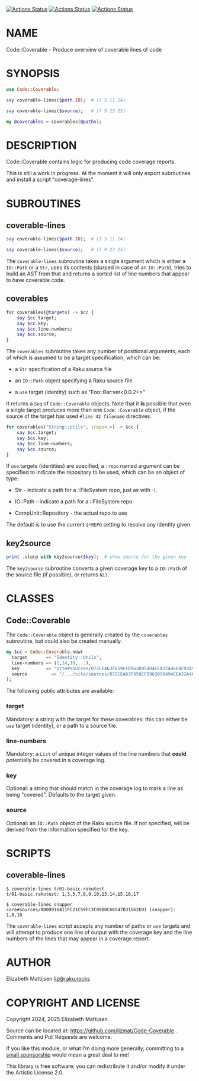 [![Actions Status](https://github.com/lizmat/Code-Coverable/actions/workflows/linux.yml/badge.svg)](https://github.com/lizmat/Code-Coverable/actions) [![Actions Status](https://github.com/lizmat/Code-Coverable/actions/workflows/macos.yml/badge.svg)](https://github.com/lizmat/Code-Coverable/actions) [![Actions Status](https://github.com/lizmat/Code-Coverable/actions/workflows/windows.yml/badge.svg)](https://github.com/lizmat/Code-Coverable/actions)

NAME
====

Code::Coverable - Produce overview of coverable lines of code

SYNOPSIS
========

```raku
use Code::Coverable;

say coverable-lines($path.IO);  # (3 5 11 24)

say coverable-lines($source);   # (7 9 23 25)

my @coverables = coverables(@paths);
```

DESCRIPTION
===========

Code::Coverable contains logic for producing code coverage reports.

This is still a work in progress. At the moment it will only export subroutines and install a script "coverage-lines".

SUBROUTINES
===========

coverable-lines
---------------

```raku
say coverable-lines($path.IO);  # (3 5 11 24)

say coverable-lines($source);   # (7 9 23 25)
```

The `coverable-lines` subroutine takes a single argument which is either a `IO::Path` or a `Str`, uses its contents (slurped in case of an `IO::Path`), tries to build an AST from that and returns a sorted list of line numbers that appear to have coverable code.

coverables
----------

```raku
for coverables(@targets) -> $cc {
    say $cc.target;
    say $cc.key;
    say $cc.line-numbers;
    say $cc.source;
}
```

The `coverables` subroutine takes any number of positional arguments, each of which is assumed to be a target specification, which can be:

  * a `Str` specification of a Raku source file

  * an `IO::Path` object specifying a Raku source file

  * a `use` target (identity) such as "Foo::Bar:ver<0.0.2+>"

It returns a `Seq` of `Code::Coverable` objects. Note that it **is** possible that even a single target produces more than one `Code::Coverable` object, if the source of the target has used `#line 42 filename` directives.

```raku
for coverables("String::Utils", :repo<.>) -> $cc {
    say $cc.target;
    say $cc.key;
    say $cc.line-numbers;
    say $cc.source;
}
```

If `use` targets (identities) are specified, a `:repo` named argument can be specified to indicate the repository to be used, which can be an object of type:

  * Str - indicate a path for a ::FileSystem repo, just as with -I.

  * IO::Path - indicate a path for a ::FileSystem repo

  * CompUnit::Repository - the actual repo to use

The default is to use the current `$*REPO` setting to resolve any identity given.

key2source
----------

```raku
print .slurp with key2source($key);  # show source for the given key
```

The `key2source` subroutine converts a given coverage key to a `IO::Path` of the source file (if possible), or returns `Nil`.

CLASSES
=======

Code::Coverable
---------------

The `Code::Coverable` object is generally created by the `coverables` subroutine, but could also be created manually.

```raku
my $cc = Code::Coverable.new(
  target       => "Identity::Utils",
  line-numbers => (1,14,19,...),
  key          => "site#sources/072CEA63F659CFD963095494CEA22A46E4F93A95 (Identity::Utils)"
  source         => "/.../site/sources/072CEA63F659CFD963095494CEA22A46E4F93A95".IO,
);
```

The following public attributes are available:

### target

Mandatory: a string with the target for these coverables: this can either be `use` target (identity), or a path to a source file.

### line-numbers

Mandatory: a `List` of unique integer values of the line numbers that **could** potentially be covered in a coverage log.

### key

Optional: a string that should match in the coverage log to mark a line as being "covered". Defaults to the target given.

### source

Optional: an `IO::Path` object of the Raku source file. If not specified, will be derived from the information specified for the key.

SCRIPTS
=======

coverable-lines
---------------

    $ coverable-lines t/01-basic.rakutest 
    t/01-basic.rakutest: 1,3,5,7,8,9,10,13,14,15,16,17

    $ coverable-lines snapper
    core#sources/0D09916411FC21C59FC3C0980C68547D31562E01 (snapper): 1,8,10

The `coverable-lines` script accepts any number of paths or `use` targets and will attempt to produce one line of output with the coverage key and the line numbers of the lines that may appear in a coverage report.

AUTHOR
======

Elizabeth Mattijsen <liz@raku.rocks>

COPYRIGHT AND LICENSE
=====================

Copyright 2024, 2025 Elizabeth Mattijsen

Source can be located at: https://github.com/lizmat/Code-Coverable . Comments and Pull Requests are welcome.

If you like this module, or what I'm doing more generally, committing to a [small sponsorship](https://github.com/sponsors/lizmat/) would mean a great deal to me!

This library is free software; you can redistribute it and/or modify it under the Artistic License 2.0.

